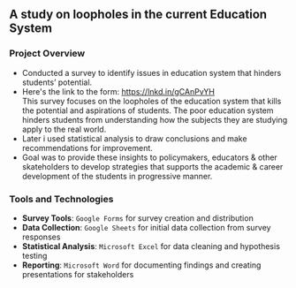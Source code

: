 ## A study on loopholes in the current Education System

### Project Overview
- Conducted a survey to identify issues in education system that hinders students’ potential.
- Here's the link to the form: https://lnkd.in/gCAnPvYH</br>
  This survey focuses on the loopholes of the education system that kills the potential and aspirations of students. The poor education system hinders students from understanding how the subjects they are studying apply to the real world. </br>
- Later i used statistical analysis to draw conclusions and make recommendations for improvement. 
- Goal was to provide these insights to policymakers, educators & other skateholders to develop strategies that supports the academic & career development of the students in progressive manner.

### Tools and Technologies
- **Survey Tools**: `Google Forms` for survey creation and distribution
- **Data Collection**: `Google Sheets` for initial data collection from survey responses
- **Statistical Analysis**: `Microsoft Excel` for data cleaning and hypothesis testing
- **Reporting**: `Microsoft Word` for documenting findings and creating presentations for stakeholders
